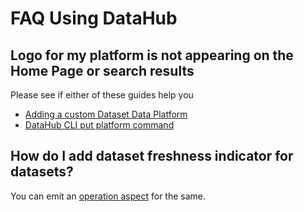 # FAQ Using DataHub

## Logo for my platform is not appearing on the Home Page or search results

Please see if either of these guides help you
- [Adding a custom Dataset Data Platform](./how/add-custom-data-platform.md)
- [DataHub CLI put platform command](./cli.md#put-platform)

## How do I add dataset freshness indicator for datasets?

You can emit an [operation aspect](https://github.com/datahub-project/datahub/blob/master/metadata-models/src/main/pegasus/com/linkedin/common/Operation.pdl) for the same.
